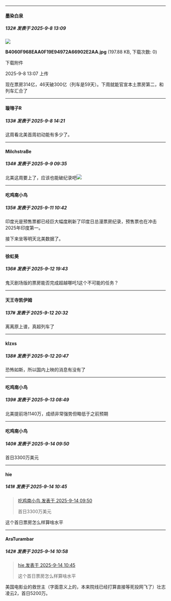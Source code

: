 ﻿
*****

####  墨染白泉  
##### 132#       发表于 2025-9-8 13:09

<img src="https://img.stage1st.com/forum/202509/08/130718jtsyae0alwixwntw.jpg" referrerpolicy="no-referrer">

<strong>B4060F968EAA0F19E94972A66902E2AA.jpg</strong> (197.88 KB, 下载次数: 0)

下载附件

2025-9-8 13:07 上传

现在票房314亿，46天破300亿（列车是59天）。下周就能官宣本土票房第二，和列车汇合了


*****

####  璇瑢子R  
##### 133#       发表于 2025-9-8 14:21

这周看北美首周初动能有多少了。


*****

####  MilchstraBe  
##### 134#       发表于 2025-9-9 09:35

北美这周要上了，应该也能破纪录吧<img src="https://static.stage1st.com/image/smiley/face2017/180.png" referrerpolicy="no-referrer">


*****

####  吃鸡南小鸟  
##### 135#       发表于 2025-9-11 10:42

印度光是预售票都已经巨大幅度刷新了印度日总漫票房纪录，预售票也在冲击2025年印度第一。

接下来坐等明天北美数据了。


*****

####  徐虹昊  
##### 136#       发表于 2025-9-12 19:43

 鬼灭剧场版的票房能否完成超越哪吒1这个不可能的任务？


*****

####  天王寺凯伊姆  
##### 137#       发表于 2025-9-12 20:32

离离原上谱，真超列车了


*****

####  klzxs  
##### 138#       发表于 2025-9-12 20:47

恐怖如斯，所以国内上映的消息有没有了


*****

####  吃鸡南小鸟  
##### 139#       发表于 2025-9-13 08:49

北美提前场1140万，成绩非常强势但略低于之前预期


*****

####  吃鸡南小鸟  
##### 140#       发表于 2025-9-14 09:50

首日3300万美元


*****

####  hie  
##### 141#       发表于 2025-9-14 10:45

<blockquote><a href="httphttps://stage1st.com/2b/forum.php?mod=redirect&amp;goto=findpost&amp;pid=68424219&amp;ptid=2255829" target="_blank">吃鸡南小鸟 发表于 2025-9-14 09:50</a>

首日3300万美元</blockquote>
这个首日票房怎么样算啥水平


*****

####  AraTurambar  
##### 142#       发表于 2025-9-14 10:58

<blockquote><a href="httphttps://stage1st.com/2b/forum.php?mod=redirect&amp;goto=findpost&amp;pid=68424385&amp;ptid=2255829" target="_blank">hie 发表于 2025-9-14 10:45</a>

这个首日票房怎么样算啥水平</blockquote>
美国电影业的救世主（字面意义上的，本来院线已经打算直接等死投网飞了）壮志凌云2，首日5200万。

